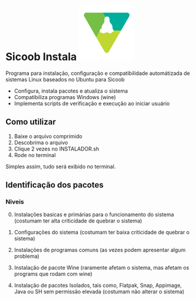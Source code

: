 # Sicoob Instala ![alt text](./sicoob-instala.svg "Sicoob Instala") 

Programa para instalação, configuração e compatibilidade automátizada de sistemas Linux baseados no Ubuntu para Sicoob

- Configura, instala pacotes e atualiza o sistema
- Compatibiliza programas Windows (wine)
- Implementa scripts de verificação e execução ao iniciar usuário

## Como utilizar
1. Baixe o arquivo comprimido
2. Descobrima o arquivo
3. Clique 2 vezes no INSTALADOR.sh
4. Rode no terminal

Simples assim, tudo será exibido no terminal. 


## Identificação dos pacotes
### Niveis
0. Instalações basicas e primárias para o funcionamento do sistema (costumam ter alta criticidade de quebrar o sistema)

1. Configurações do sistema (costumam ter baixa criticidade de quebrar o sistema)

2. Instalações de programas comuns (as vezes podem apresentar algum problema)

3. Instalação de pacote Wine (raramente afetam o sistema, mas afetam os programs que rodam com wine)

4. Instalação de pacotes Isolados, tais como, Flatpak, Snap, Appimage, Java ou SH sem permissão elevada (costumam não alterar o sistema)
